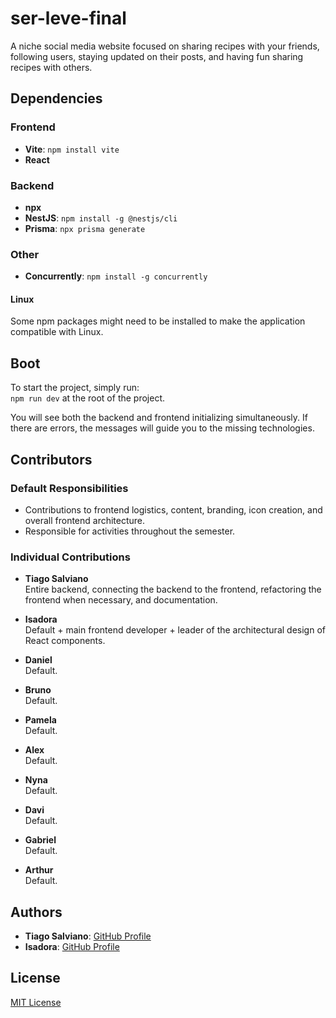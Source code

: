 # ser-leve-final
A niche social media website focused on sharing recipes with your friends, following users, staying updated on their posts, and having fun sharing recipes with others.

## Dependencies
### Frontend
- **Vite**: `npm install vite`
- **React**

### Backend
- **npx**
- **NestJS**: `npm install -g @nestjs/cli`
- **Prisma**: `npx prisma generate`

### Other
- **Concurrently**: `npm install -g concurrently`

#### Linux
Some npm packages might need to be installed to make the application compatible with Linux.

## Boot
To start the project, simply run:  
`npm run dev` at the root of the project.

You will see both the backend and frontend initializing simultaneously. If there are errors, the messages will guide you to the missing technologies.

## Contributors
### Default Responsibilities
- Contributions to frontend logistics, content, branding, icon creation, and overall frontend architecture.
- Responsible for activities throughout the semester.

### Individual Contributions
- **Tiago Salviano**  
  Entire backend, connecting the backend to the frontend, refactoring the frontend when necessary, and documentation.

- **Isadora**  
  Default + main frontend developer + leader of the architectural design of React components.

- **Daniel**  
  Default.

- **Bruno**  
  Default.

- **Pamela**  
  Default.

- **Alex**  
  Default.

- **Nyna**  
  Default.

- **Davi**  
  Default.

- **Gabriel**  
  Default.

- **Arthur**  
  Default.

## Authors
- **Tiago Salviano**: [GitHub Profile](https://github.com/TmSalviano)
- **Isadora**: [GitHub Profile](https://github.com/isfl1)

## License
[MIT License](https://mit-license.org/)
